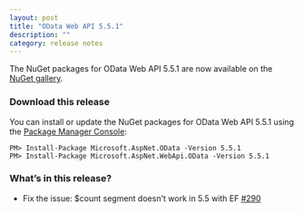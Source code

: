 ```yaml
---
layout: post
title: "OData Web API 5.5.1"
description: ""
category: release notes
---
```

The NuGet packages for OData Web API 5.5.1 are now available on the [NuGet gallery](https://www.nuget.org/).

### Download this release
You can install or update the NuGet packages for OData Web API 5.5.1 using the [Package Manager Console](http://docs.nuget.org/docs/start-here/using-the-package-manager-console):

```
PM> Install-Package Microsoft.AspNet.OData -Version 5.5.1
PM> Install-Package Microsoft.AspNet.WebApi.OData -Version 5.5.1
```

### What’s in this release?
* Fix the issue: $count segment doesn't work in 5.5 with EF [#290](https://github.com/OData/WebApi/issues/290)

